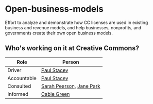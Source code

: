 # Open-business-models
Effort to analyze and demonstrate how CC licenses are used in existing business and revenue models, and help businesses, nonprofits, and governments create their own open business models. 

## Who's working on it at Creative Commons?

| Role  | Person |
| ------------- | ------------- |
| Driver  | [Paul Stacey](https://github.com/pgstacey)  |
| Accountable  | [Paul Stacey](https://github.com/pgstacey)  |
| Consulted | [Sarah Pearson](https://github.com/sarahpearson), [Jane Park](https://github.com/janeatcc) |
| Informed | [Cable Green](https://github.com/cablegreen)|
